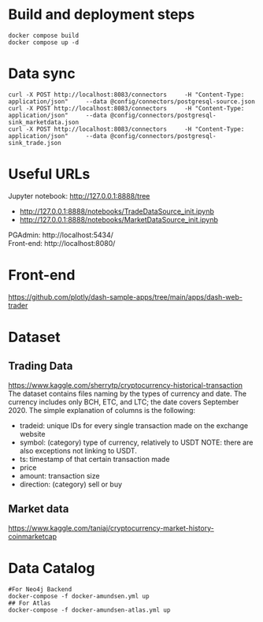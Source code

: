 # Build and deployment steps  
```docker
docker compose build  
docker compose up -d  
```
# Data sync
```
curl -X POST http://localhost:8083/connectors     -H "Content-Type: application/json"     --data @config/connectors/postgresql-source.json  
curl -X POST http://localhost:8083/connectors     -H "Content-Type: application/json"     --data @config/connectors/postgresql-sink_marketdata.json  
curl -X POST http://localhost:8083/connectors     -H "Content-Type: application/json"     --data @config/connectors/postgresql-sink_trade.json
```

# Useful URLs  
Jupyter notebook: http://127.0.0.1:8888/tree  
* http://127.0.0.1:8888/notebooks/TradeDataSource_init.ipynb  
* http://127.0.0.1:8888/notebooks/MarketDataSource_init.ipynb  

PGAdmin: http://localhost:5434/  
Front-end: http://localhost:8080/  

# Front-end
https://github.com/plotly/dash-sample-apps/tree/main/apps/dash-web-trader


# Dataset
## Trading Data
https://www.kaggle.com/sherrytp/cryptocurrency-historical-transaction  
The dataset contains files naming by the types of currency and date. The currency includes only BCH, ETC, and LTC; the date covers September 2020. The simple explanation of columns is the following:

* tradeid: unique IDs for every single transaction made on the exchange website
* symbol: (category) type of currency, relatively to USDT NOTE: there are also exceptions not linking to USDT.
* ts: timestamp of that certain transaction made
* price
* amount: transaction size
* direction: (category) sell or buy

## Market data
https://www.kaggle.com/taniaj/cryptocurrency-market-history-coinmarketcap


# Data Catalog
```docker
#For Neo4j Backend
docker-compose -f docker-amundsen.yml up
## For Atlas
docker-compose -f docker-amundsen-atlas.yml up
```


